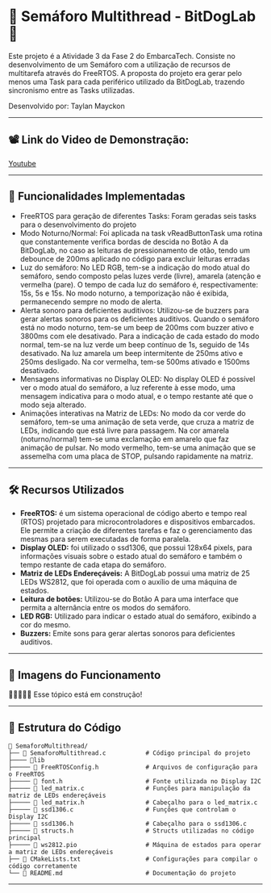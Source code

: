 # 🚥 Semáforo Multithread - BitDogLab 🚥

Este projeto é a Atividade 3 da Fase 2 do EmbarcaTech. Consiste no desenvolvimento de um Semáforo com a utilização de recursos de multitarefa através do FreeRTOS. A proposta do projeto era gerar pelo menos uma Task para cada periférico utilizado da BitDogLab, trazendo sincronismo entre as Tasks utilizadas.

Desenvolvido por: Taylan Mayckon

---
## 📽️ Link do Video de Demonstração:
[Youtube](https://youtu.be/XJibyRbBtNc)

---

## 📌 **Funcionalidades Implementadas**

- FreeRTOS para geração de diferentes Tasks: Foram geradas seis tasks para o desenvolvimento do projeto
- Modo Noturno/Normal: Foi aplicada na task vReadButtonTask uma rotina que constantemente verifica bordas de descida no Botão A da BitDogLab, no caso as leituras de pressionamento de otão, tendo um debounce de 200ms aplicado no código para excluir leituras erradas
- Luz do semáforo: No LED RGB, tem-se a indicação do modo atual do semáforo, sendo composto pelas luzes verde (livre), amarela (atenção e vermelha (pare). O tempo de cada luz do semáforo é, respectivamente: 15s, 5s e 15s. No modo noturno, a temporização não é exibida, permanecendo sempre no modo de alerta.
- Alerta sonoro para deficientes auditivos: Utilizou-se de buzzers para gerar alertas sonoros para os deficientes auditivos. Quando o semáforo está no modo noturno, tem-se um beep de 200ms com buzzer ativo e 3800ms com ele desativado. Para a indicação de cada estado do modo normal, tem-se na luz verde um beep contínuo de 1s, seguido de 14s desativado. Na luz amarela um beep intermitente de 250ms ativo e 250ms desligado. Na cor vermelha, tem-se 500ms ativado e 1500ms desativado.
- Mensagens informativas no Display OLED: No display OLED é possível ver o modo atual do semáforo, a luz referente à esse modo, uma mensagem indicativa para o modo atual, e o tempo restante até que o modo seja alterado.
- Animações interativas na Matriz de LEDs: No modo da cor verde do semáforo, tem-se uma animação de seta verde, que cruza a matriz de LEDs, indicando que está livre para passagem. Na cor amarela (noturno/normal) tem-se uma exclamação em amarelo que faz animação de pulsar. No modo vermelho, tem-se uma animação que se assemelha com uma placa de STOP, pulsando rapidamente na matriz.

---

## 🛠 **Recursos Utilizados**

- **FreeRTOS:** é um sistema operacional de código aberto e tempo real (RTOS) projetado para microcontroladores e dispositivos embarcados. Ele permite a criação de diferentes tarefas e faz o gerenciamento das mesmas para serem executadas de forma paralela.
- **Display OLED:** foi utilizado o ssd1306, que possui 128x64 pixels, para informações visuais sobre o estado atual do semáforo e também o tempo restante de cada etapa do semáforo.
- **Matriz de LEDs Endereçáveis:** A BitDogLab possui uma matriz de 25 LEDs WS2812, que foi operada com o auxílio de uma máquina de estados.
- **Leitura de botões:** Utilizou-se do Botão A para uma interface que permita a alternância entre os modos do semáforo.
- **LED RGB:** Utilizado para indicar o estado atual do semáforo, exibindo a cor do mesmo.
- **Buzzers:** Emite sons para gerar alertas sonoros para deficientes auditivos.

---

## 📸 **Imagens do Funcionamento**

🚧🚧🚧🚧🚧 Esse tópico está em construção!

---

## 📂 **Estrutura do Código**

```
📂 SemaforoMultithread/
├── 📄 SemaforoMultithread.c           # Código principal do projeto
├──── 📂lib
├───── 📄 FreeRTOSConfig.h             # Arquivos de configuração para o FreeRTOS
├───── 📄 font.h                       # Fonte utilizada no Display I2C
├───── 📄 led_matrix.c                 # Funções para manipulação da matriz de LEDs endereçáveis
├───── 📄 led_matrix.h                 # Cabeçalho para o led_matrix.c
├───── 📄 ssd1306.c                    # Funções que controlam o Display I2C
├───── 📄 ssd1306.h                    # Cabeçalho para o ssd1306.c
├───── 📄 structs.h                    # Structs utilizadas no código principal
├───── 📄 ws2812.pio                   # Máquina de estados para operar a matriz de LEDs endereçáveis
├── 📄 CMakeLists.txt                  # Configurações para compilar o código corretamente
└── 📄 README.md                       # Documentação do projeto
```

---

